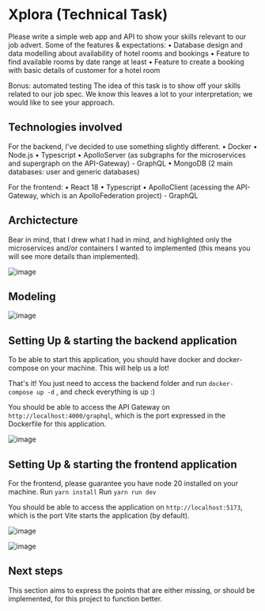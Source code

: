 # Xplora (Technical Task)

Please write a simple web app and API to show your skills relevant to our job advert.
Some of the features & expectations:
• Database design and data modelling about availability of hotel rooms and bookings
• Feature to find available rooms by date range at least
• Feature to create a booking with basic details of customer for a hotel room

Bonus: automated testing
The idea of this task is to show off your skills related to our job spec. We know this leaves a
lot to your interpretation; we would like to see your approach.


## Technologies involved

For the backend, I've decided to use something slightly different.
• Docker
• Node.js
• Typescript
• ApolloServer (as subgraphs for the microservices and supergraph on the API-Gateway) - GraphQL
• MongoDB (2 main databases: user and generic databases)

For the frontend:
• React 18
• Typescript
• ApolloClient (acessing the API-Gateway, which is an ApolloFederation project) - GraphQL


## Archictecture

Bear in mind, that I drew what I had in mind, and highlighted only the microservices and/or containers I wanted to implemented (this means you will see more details than implemented).

![image](https://github.com/giliard1984/xplora/assets/22618819/d251b378-feef-44b3-a01a-8fd65d321d71)


## Modeling

![image](https://github.com/giliard1984/xplora/assets/22618819/059cd224-5c41-44a7-baab-548771254afb)

## Setting Up & starting the backend application

To be able to start this application, you should have docker and docker-compose on your machine. This will help us a lot!

That's it! You just need to access the backend folder and run `docker-compose up -d` , and check everything is up :)

You should be able to access the API Gateway on `http://localhost:4000/graphql`, which is the port expressed in the Dockerfile for this application.

![image](https://github.com/giliard1984/xplora/assets/22618819/183e28b5-269d-49b8-9ecf-6cf45f58e562)


## Setting Up & starting the frontend application

For the frontend, please guarantee you have node 20 installed on your machine.
Run `yarn install`
Run `yarn run dev`

You should be able to access the application on `http://localhost:5173`, which is the port Vite starts the application (by default).

![image](https://github.com/giliard1984/xplora/assets/22618819/aace907a-f844-4593-9411-ab6d6c99eb04)

![image](https://github.com/giliard1984/xplora/assets/22618819/c774420c-d3d7-4f8b-8d0a-d476b33b6e82)


## Next steps

This section aims to express the points that are either missing, or should be implemented, for this project to function better.


